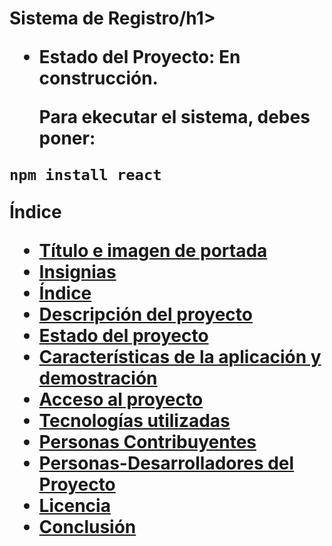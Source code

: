 <h1> Sistema de Registro/h1>

- Estado del Proyecto: En construcción.

  Para ekecutar el sistema, debes poner:

 ```npm install react```

  
Índice
- [Título e imagen de portada](#Título-e-imagen-de-portada)
- [Insignias](#insignias)
- [Índice](#índice)
- [Descripción del proyecto](#descripción-del-proyecto)
- [Estado del proyecto](#Estado-del-proyecto)
- [Características de la aplicación y demostración](#Características-de-la-aplicación-y-demostración)
- [Acceso al proyecto](#acceso-proyecto)
- [Tecnologías utilizadas](#tecnologías-utilizadas)
- [Personas Contribuyentes](#personas-contribuyentes)
- [Personas-Desarrolladores del Proyecto](#personas-desarrolladores)
- [Licencia](#licencia)
- [Conclusión](#conclusión)
